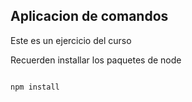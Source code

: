 ## Aplicacion de comandos

Este es un ejercicio del curso

Recuerden installar los paquetes de node

```

npm install
```